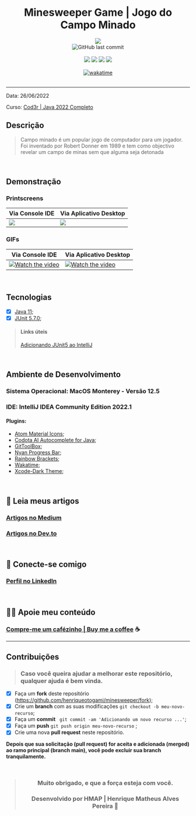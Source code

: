 <div align="center">

# Minesweeper Game | Jogo do Campo Minado

<img width="auto" src="https://github.com/henriqueotogami/minesweeper/blob/master/img/minesweeper.png?raw=true">
<br>
<div align="center">
<img alt="GitHub last commit" src="https://img.shields.io/github/last-commit/henriqueotogami/minesweeper">
</div>
<br>
<img src="https://img.shields.io/github/issues/henriqueotogami/minesweeper">
<img src="https://img.shields.io/github/forks/henriqueotogami/minesweeper">
<img src="https://img.shields.io/github/stars/henriqueotogami/minesweeper">
<img src="https://img.shields.io/github/license/henriqueotogami/minesweeper">
</div>
<br>
<div align=center>
<a href="https://wakatime.com/badge/user/1e53636e-c916-4d50-9ce1-f3ac75a883e3/project/ec7309d4-59db-4349-8682-760dcba83ee5"><img src="https://wakatime.com/badge/user/1e53636e-c916-4d50-9ce1-f3ac75a883e3/project/ec7309d4-59db-4349-8682-760dcba83ee5.svg" alt="wakatime"></a>
</div>
<br>
<hr>

Data: 26/06/2022

Curso: [Cod3r | Java 2022 Completo](https://www.udemy.com/course/fundamentos-de-programacao-com-java/)

## Descrição

> Campo minado é um popular jogo de computador para um jogador. Foi inventado por Robert Donner em 1989 e tem como 
> objectivo revelar um campo de minas sem que alguma seja detonada

<br>

## Demonstração

### Printscreens

| Via Console IDE | Via Aplicativo Desktop |
| --------------- | ---------------------- |
| <img src="https://github.com/henriqueotogami/minesweeper/blob/master/img/Otogamidev-Minesweeper-Console.png?raw=true"> | <img src="https://github.com/henriqueotogami/minesweeper/blob/master/img/Otogamidev-Minesweeper-Swing.png?raw=true"> |

### GIFs

| Via Console IDE | Via Aplicativo Desktop |
| --------------- | ---------------------- |
| [![Watch the video](https://img.youtube.com/vi/sK4k7Olkqyg/maxresdefault.jpg)](https://youtu.be/sK4k7Olkqyg) | [![Watch the video](https://img.youtube.com/vi/lPeUcs8y0HM/maxresdefault.jpg)](https://youtu.be/lPeUcs8y0HM) |

<br>

## Tecnologias

- [x] [Java 11](https://www.oracle.com/br/java/technologies/javase/jdk11-archive-downloads.html);
- [x] [JUnit 5.7.0](https://junit.org/junit5/docs/5.7.0/api/index.html);

> #### Links úteis
> 
> [Adicionando JUnit5 ao IntelliJ](https://stackoverflow.com/questions/42721368/including-junit-5-dependency-in-intellij-idea)

<br>

## Ambiente de Desenvolvimento

### Sistema Operacional: MacOS Monterey - Versão 12.5

### IDE: IntelliJ IDEA Community Edition 2022.1

#### Plugins:

- [Atom Material Icons](https://plugins.jetbrains.com/plugin/10044-atom-material-icons);
- [Codota AI Autocomplete for Java](https://plugins.jetbrains.com/plugin/7638-codota-ai-autocomplete-for-java-and-javascript);
- [GitToolBox](https://plugins.jetbrains.com/plugin/7499-gittoolbox);
- [Nyan Progress Bar](https://plugins.jetbrains.com/plugin/8575-nyan-progress-bar);
- [Rainbow Brackets](https://plugins.jetbrains.com/plugin/10080-rainbow-brackets);
- [Wakatime](https://wakatime.com);
- [Xcode-Dark Theme](https://plugins.jetbrains.com/plugin/13106-xcode-dark-theme);

<br>

## 📝 Leia meus artigos

### [Artigos no Medium](https://medium.com/@henriqueotogami)
### [Artigos no Dev.to](https://dev.to/henriqueotogami)

<br>

## 💼 Conecte-se comigo
### [Perfil no LinkedIn](https://www.linkedin.com/in/henrique-matheus-alves-pereira)

<br>

## 🙏🏻 Apoie meu conteúdo
### [Compre-me um cafézinho | Buy me a coffee](https://ko-fi.com/henriqueotogami) ☕

<hr>

## Contribuições

> ### Caso você queira ajudar a melhorar este repositório, qualquer ajuda é bem vinda.

- [x] Faça um **fork** deste repositório (https://github.com/henriqueotogami/minesweeper/fork);
- [x] Crie um **branch** com as suas modificações ` git checkout -b meu-novo-recurso `;
- [x] Faça um **commit** ` git commit -am 'Adicionando um novo recurso ...'`;
- [x] Faça um **push** ` git push origin meu-novo-recurso ` ;
- [x] Crie uma nova **pull request** neste repositório.

**Depois que sua solicitação (pull request) for aceita e adicionada (merged) ao ramo principal (branch main), você pode excluir sua branch tranquilamente.**

<div align="center">

<br>

> ### **Muito obrigado, e que a força esteja com você.**
>
> ### Desenvolvido por **HMAP | Henrique Matheus Alves Pereira** 🦁

</div>
